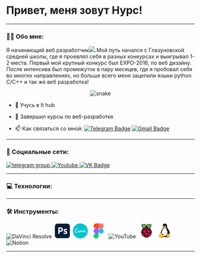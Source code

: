 
# Привет, меня зовут Нурс!

---

### :man_technologist: Обо мне:

Я начинающий веб разработчик<img src="[https://media.giphy.com/media/WUlplcMpOCEmTGBtBW/giphy.gif](https://i.gifer.com/9Wmb.mp4)" width="30px">.Мой путь начался с Глазуновской средней школы, где я проевлял себя в разных конкурсах и выигрывал 1-2 места. Первый мой крупный конкурс был EXPO-2016, по веб дизайну. После интенсива был промежуток в пару месяцев, где я пробовал себя во многих направлениях, но больше всего меня зацепили языки python C/C++ и так же веб разработка! 

<p align="center">
 <img width="600" src="assets/github-snake.svg" alt="snake"/>
</p>

- :telescope: Учусь в It hub

- :seedling: Завершил курсы по веб-разработке 

- :mailbox: Как связаться со мной: [![Telegram Badge](https://img.shields.io/badge/-zzzmaslo-blue?style=flat&logo=Telegram&logoColor=white)](https://t.me/zzzmaslo) [![Gmail Badge](https://img.shields.io/badge/-Gmail-red?style=flat&logo=Gmail&logoColor=white)](mailto:tolekbainursultan@gmail.com)

---

### 🤝 Социальные сети:

  <div id="badges">
    <a href="https://t.me/zzzmaslo" target="_blank">
      <img src="https://cdn-icons-png.flaticon.com/512/2111/2111646.png" width="40" height="40" alt="telegram group" />
    </a>
    <a href="https://www.youtube.com/@zemlegenda-minecraftpe4959" target="_blank">
      <img src="https://cdn-icons-png.flaticon.com/512/3670/3670147.png" width="40" height="40" alt="Youtube"/>
    </a>
    <a href="https://vk.com/tulekbai" target="_blank">
      <img src="https://cdn-icons-png.flaticon.com/512/145/145813.png" width="40" height="40" alt="VK Badge"/>
    </a>
  </div>

---

### 💻 Технологии:

<div>
  
</div>

---

### 🛠 Инструменты:

<div>
  <img src="https://upload.wikimedia.org/wikipedia/commons/9/90/DaVinci_Resolve_17_logo.svg" title="DaVinci Resolve" alt="DaVinci Resolve" width="40" height="40"/>&nbsp;
  <img src="https://github.com/devicons/devicon/blob/master/icons/photoshop/photoshop-plain.svg" title="photoshop" alt="photoshop" width="40" height="40"/>&nbsp;
  <img src="https://github.com/devicons/devicon/blob/master/icons/canva/canva-original.svg" title="canva" alt="canva" width="40" height="40"/>&nbsp;
  <img src="https://github.com/devicons/devicon/blob/master/icons/figma/figma-original.svg" title="figma" alt="figma" width="40" height="40"/>&nbsp;
  <img src="https://upload.wikimedia.org/wikipedia/commons/9/9e/YouTube_Logo_%282013-2017%29.svg" title="YouTube" alt="YouTube" width="40" height="40"/>&nbsp;
  <img src="https://github.com/devicons/devicon/blob/master/icons/raspberrypi/raspberrypi-original.svg" title="raspberrypi" alt="raspberrypi" width="40" height="40"/>&nbsp;
  <img src="https://github.com/devicons/devicon/blob/master/icons/linux/linux-original.svg" title="linux" alt="linux" width="40" height="40"/>&nbsp;
  <img src="https://upload.wikimedia.org/wikipedia/commons/e/e9/Notion-logo.svg" title="Notion" alt="Notion" width="40" height="40"/>&nbsp;
</div>

---

<!-- ### 💻 Пройденные курсы/книги:

| Курсы                                                           | Дата              |
| ----------------------------------------------------------------| :---------------: |
| краткая история ИИ                                              | 07/2023 - 07/2023 |
| stepik.org/Основы программирования на C                         | 05/2021 - 07/2021 |
| netology.ru/Python для начинающих                               | 02/2022 - 03/2022 |
| netology.ru/Первые шаги в JavaScript: создаём сайт и приложение | 02/2022 - 03/2022 |
| stepik.org/Веб-разработка для начинающих: HTML и CSS            | 02/2022 - 03/2022 |
| stepik.org/С/C++ для начинающих                                 | 01/2023 - 01/2023 |
| stepik.org/Web-технологии: начальный уровень                    | 01/2023 - 01/2023 |
--- -->

